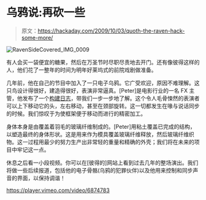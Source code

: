 # 乌鸦说:再砍一些

> 原文：<https://hackaday.com/2009/10/03/quoth-the-raven-hack-some-more/>

![RavenSideCovered_IMG_0009](img/4eae7d22f9653899b5901554367bbd09.png "RavenSideCovered_IMG_0009")

有人会买一袋便宜的糖果，然后在万圣节时尽职尽责地去开门。还有像彼得这样的人，他们花了一整年的时间为明年好莱坞式的前院戏剧做准备。

几年前，他在自己的节目中加入了一只电子乌鸦。它广受欢迎，原因不难理解。这只鸟设计得很好，建造得很好，表演非常逼真。[Peter]是电影行业的一名 FX 主管，他发布了一个[构建日志](http://www.socalhalloween.com/Project_Raven.html)，带我们一步一步地了解。这个令人毛骨悚然的表演者可以上下移动它的头，左右移动，甚至在颈部旋转。这一切都发生在喙与说话同步的时候。我们惊叹于为使框架便于移动而进行的精密加工。

身体本身是由覆盖着羽毛的玻璃纤维制成的。[Peter]用粘土覆盖已完成的结构，以塑造最终的身体形状。这是用来作为模具覆盖玻璃纤维释放，然后玻璃纤维织物。这一过程用最少的努力生产出非常轻的重量和精确的外壳；我们将在未来的项目中牢记这一点。

休息之后看一小段视频。你可以在[彼得的]网站上看到过去几年的整场演出。我们将做一些后续报道，包括他的电子骨骼(乌鸦的犯罪伙伴)以及他用来控制和同步声音的界面，以保持调谐！

<https://player.vimeo.com/video/6874783>

</div> </body> </html>